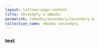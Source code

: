 ```yaml
---
layout: leftnav-page-content
title: Secondary 4 eBooks
permalink: /ebooks/secondary/secondary-4
collection_name: ebooks-secondary
---
```


### test